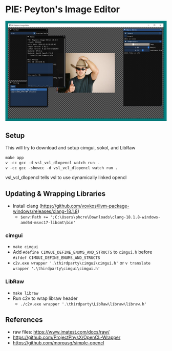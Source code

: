 # PIE: Peyton's Image Editor

![docs/screenshot.png](docs/screenshot.png)

## Setup

This will try to download and setup cimgui, sokol, and LibRaw

```
make app
v -cc gcc -d vsl_vcl_dlopencl watch run .
v -cc gcc -showcc -d vsl_vcl_dlopencl watch run .
```

vsl_vcl_dlopencl tells vsl to use dynamically linked opencl

## Updating & Wrapping Libraries

- Install clang (https://github.com/vovkos/llvm-package-windows/releases/clang-18.1.8)
  - `$env:Path += ';C:\Users\phcre\Downloads\clang-18.1.8-windows-amd64-msvc17-libcmt\bin'`

### cimgui

- `make cimgui`
- Add `#define CIMGUI_DEFINE_ENUMS_AND_STRUCTS` to `cimgui.h` before `#ifdef CIMGUI_DEFINE_ENUMS_AND_STRUCTS`
- `c2v.exe wrapper '.\thirdparty\cimgui\cimgui.h'` or `v translate wrapper '.\thirdparty\cimgui\cimgui.h'`

### LibRaw

- `make libraw`
- Run c2v to wrap libraw header
  - `./c2v.exe wrapper '.\thirdparty\LibRaw\libraw\libraw.h'`

## References

- raw files: https://www.imatest.com/docs/raw/
- https://github.com/ProjectPhysX/OpenCL-Wrapper
- https://github.com/morousg/simple-opencl

